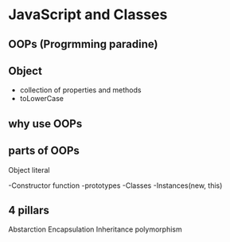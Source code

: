 # JavaScript and Classes

## OOPs (Progrmming paradine)

## Object
- collection of properties and methods
- toLowerCase 

## why use OOPs 

## parts of OOPs
Object literal

-Constructor function
-prototypes
-Classes
-Instances(new, this)


## 4 pillars
Abstarction
Encapsulation
Inheritance
polymorphism

